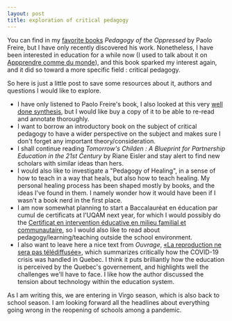 ```yaml
---
layout: post
title: exploration of critical pedagogy
---
```


You can find in my [favorite books](https://ravirer.com/collections/reading_essentials/) *Pedagogy of the Oppressed* by Paolo Freire, but I have only recently discovered his work. Nonetheless, I have been interested in education for a while now (I used to talk about it on [Appprendre comme du monde](http://www.apprendrecommedumonde.wordpress.com)), and this book sparked my interest again, and it did so toward a more specific field : critical pedagogy.

So here is just a little post to save some resources about it, authors and questions I would like to explore.

 - I have only listened to Paolo Freire's book, I also looked at this very [well done synthesis](https://www.litcharts.com/lit/pedagogy-of-the-oppressed/summary), but I would like buy a copy of it to be able to re-read and annotate thoroughly.
 - I want to borrow an introductory book on the subject of critical pedagogy to have a wider perspective on the subject and makes sure I don't forget any important theory/consideration.
 - I shall continue reading *Tomorrow's Childen : A Blueprint for Partnership Education in the 21st Century* by Riane Eisler and stay alert to find new scholars with similar ideas than hers.
 - I would also like to investigate  a "Pedagogy of Healing", in a sense of how to teach in a way that heals, but also how to teach healing. My personal healing process has been shaped mostly by books, and the ideas I've found in them. I namely wonder how it would have been if I wasn't a book nerd in the first place.
 - I am now somewhat planning to start a Baccalauréat en éducation par cumul de certificats at l'UQAM next year, for which I would possibly do the [Certificat en intervention éducative en milieu familial et communautaire](https://etudier.uqam.ca/programme?code=4031), so I would also like to read about pedagogy/learning/teaching outside the school environment. 
 - I also want to leave here a nice text from *Ouvrage*, [«La reproduction ne sera pas télédiffusée»](http://www.revue-ouvrage.org/la-reproduction-ne-sera-pas-telediffusee/), which summarizes critically how the COVID-19 crisis was handled in Quebec. I think it puts brilliantly how the education is perceived by the Quebec's governement, and highlights well the challenges we'll have to face. I like how the author discussed the tension about technology within the education system. 

As I am writing this, we are entering in Virgo season, which is also back to school season. I am looking forward all the headlines about everything going wrong in the reopening of schools among a pandemic.  


